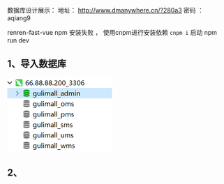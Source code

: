 数据库设计展示：      地址： http://www.dmanywhere.cn/?280a3   密码 ： aqiang9

renren-fast-vue
npm 安装失败 ， 使用cnpm进行安装依赖 `cnpm i` 
启动 npm run dev 

## 1、导入数据库

![数据库导入](.\assert\image-20200727090619814.png)

## 2、